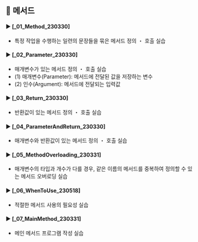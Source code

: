 ## 📌 메서드
#### ► [_01_Method_230330]
- 특정 작업을 수행하는 일련의 문장들을 묶은 메서드 정의 ・ 호출 실습
#### ► [_02_Parameter_230330]
- 매개변수가 있는 메서드 정의 ・ 호출 실습
- (1) 매개변수(Parameter): 메서드에 전달된 값을 저장하는 변수
- (2) 인수(Argument): 메서드에 전달되는 입력값
#### ► [_03_Return_230330]
- 반환값이 있는 메서드 정의 ・ 호출 실습
#### ► [_04_ParameterAndReturn_230330]
- 매개변수와 반환값이 있는 메서드 정의 ・ 호출 실습
#### ► [_05_MethodOverloading_230331]
- 매개변수의 타입과 개수가 다를 경우, 같은 이름의 메서드를 중복하여 정의할 수 있는 메서드 오버로딩 실습
#### ► [_06_WhenToUse_230518]
- 적절한 메서드 사용의 필요성 실습
#### ► [_07_MainMethod_230331]
- 메인 메서드 프로그램 작성 실습
